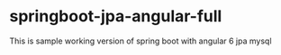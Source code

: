 # springboot-jpa-angular-full
This is sample working version of spring boot with angular 6 jpa mysql
